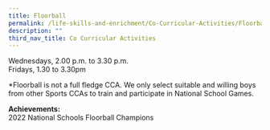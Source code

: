 ```yaml
---
title: Floorball
permalink: /life-skills-and-enrichment/Co-Curricular-Activities/Floorball/
description: ""
third_nav_title: Co Curricular Activities
---
```

Wednesdays, 2.00 p.m. to 3.30 p.m.<br>Fridays, 1.30 to 3.30pm

\*Floorball is not a full fledge CCA. We only select suitable and willing boys from other Sports CCAs to train and participate in National School Games.

**Achievements:**<br>
2022 National Schools Floorball Champions